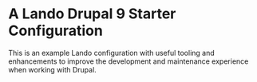 # A Lando Drupal 9 Starter Configuration

This is an example Lando configuration with useful tooling and enhancements to
improve the development and maintenance experience when working with Drupal.

